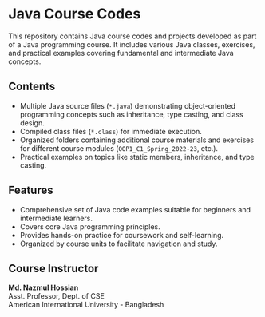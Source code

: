 # Java Course Codes

This repository contains Java course codes and projects developed as part of a Java programming course. It includes various Java classes, exercises, and practical examples covering fundamental and intermediate Java concepts.

## Contents

- Multiple Java source files (`*.java`) demonstrating object-oriented programming concepts such as inheritance, type casting, and class design.
- Compiled class files (`*.class`) for immediate execution.
- Organized folders containing additional course materials and exercises for different course modules (`OOP1_C1_Spring_2022-23`, etc.).
- Practical examples on topics like static members, inheritance, and type casting.

## Features

- Comprehensive set of Java code examples suitable for beginners and intermediate learners.
- Covers core Java programming principles.
- Provides hands-on practice for coursework and self-learning.
- Organized by course units to facilitate navigation and study.

  
## Course Instructor
**Md. Nazmul Hossian**  
Asst. Professor, Dept. of CSE  
American International University - Bangladesh


